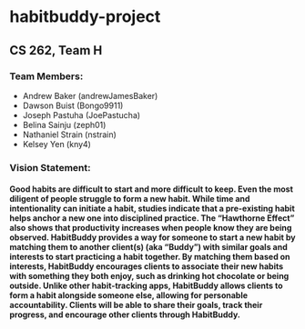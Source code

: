 # habitbuddy-project
## CS 262, Team H
### Team Members:
  * Andrew Baker (andrewJamesBaker)
  * Dawson Buist (Bongo9911)
  * Joseph Pastuha (JoePastucha)
  * Belina Sainju (zeph01)
  * Nathaniel Strain (nstrain)
  * Kelsey Yen (kny4)
  
### Vision Statement:
#### Good habits are difficult to start and more difficult to keep. Even the most diligent of people struggle to form a new habit. While time and intentionality can initiate a habit, studies indicate that a pre-existing habit helps anchor a new one into disciplined practice. The “Hawthorne Effect” also shows that productivity increases when people know they are being observed. HabitBuddy provides a way for someone to start a new habit by matching them to another client(s) (aka “Buddy”) with similar goals and interests to start practicing a habit together. By matching them based on interests, HabitBuddy encourages clients to associate their new habits with something they both enjoy, such as drinking hot chocolate or being outside. Unlike other habit-tracking apps, HabitBuddy allows clients to form a habit alongside someone else, allowing for personable accountability. Clients will be able to share their goals, track their progress, and encourage other clients through HabitBuddy. 
